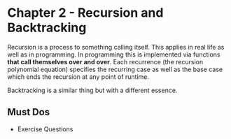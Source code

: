# Chapter 2 - Recursion and Backtracking

Recursion is a process to something calling itself. This applies in real life as well as in programming. In programming this is implemented via functions **that call themselves over and over**. Each recurrence (the recursion polynomial equation) specifies the recurring case as well as the base case which ends the recursion at any point of runtime.

Backtracking is a similar thing but with a different essence.

## Must Dos

- Exercise Questions